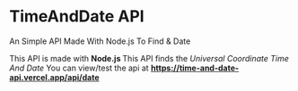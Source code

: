 # TimeAndDate API
An Simple API Made With Node.js To Find &amp; Date

This API is made with <b> Node.js </b>
This API finds the <em> Universal Coordinate Time And Date </em>
You can view/test the api at <b> https://time-and-date-api.vercel.app/api/date </b>
